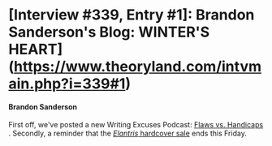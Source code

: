 # [Interview #339, Entry #1]: Brandon Sanderson's Blog: WINTER'S HEART](https://www.theoryland.com/intvmain.php?i=339#1)

#### Brandon Sanderson

First off, we've posted a new Writing Excuses Podcast:
[Flaws vs. Handicaps](http://www.writingexcuses.com/)
. Secondly, a reminder that the
[*Elantris*
hardcover sale](http://www.brandonsanderson.com/store/item/9/Signed-Elantris-Harback)
ends this Friday.

